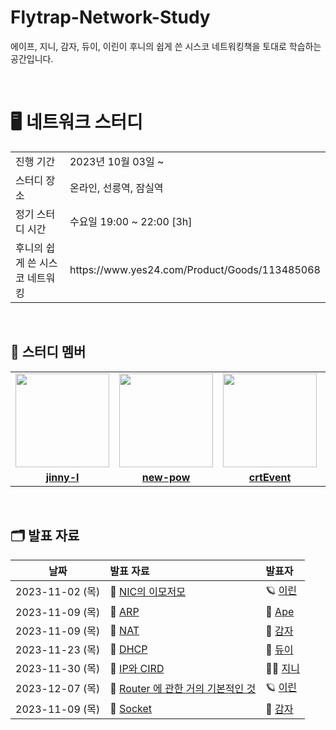 # Flytrap-Network-Study
에이프, 지니, 감자, 듀이, 이린이  후니의 쉽게 쓴 시스코 네트워킹책을 토대로 학습하는 공간입니다.

<br/>

# 🖥 네트워크 스터디

<table>
  <tr>
    <td>진행 기간</td>
    <td>2023년 10월 03일 ~ </td>
  </tr>
  <tr>
    <td>스터디 장소</td>
    <td>온라인, 선릉역, 잠실역</td>
  </tr>
  <tr>
    <td>정기 스터디 시간</td>
    <td>수요일 19:00 ~ 22:00 [3h]
  </tr>
  <tr>
    <td>후니의 쉽게 쓴 시스코 네트워킹</td>
    <td>https://www.yes24.com/Product/Goods/113485068</td>
  </tr>
</table>

<br/>

## 🤖 스터디 멤버
<table>
 <tr>
    <td align="center"><a href="https://github.com/jinny-l"><img src="https://avatars.githubusercontent.com/jinny-l" width="150px;" alt=""></td>
    <td align="center"><a href="https://github.com/new-pow"><img src="https://avatars.githubusercontent.com/new-pow" width="150px;" alt=""></td>
    <td align="center"><a href="https://github.com/crtEvent"><img src="https://avatars.githubusercontent.com/crtEvent" width="150px;" alt=""></td>
    <td align="center"><a href="https://github.com/leegyeongwhan"><img src="https://avatars.githubusercontent.com/leegyeongwhan" width="150px;" alt=""></td>
    <td align="center"><a href="https://github.com/jaea-kim"><img src="https://avatars.githubusercontent.com/jaea-kim" width="130px;" alt=""></a></td>
  </tr>
  <tr>
    <td align="center"><a href="https://github.com/jinny-l"><b>jinny-l</b></td>
    <td align="center"><a href="https://github.com/new-pow"><b>new-pow</b></td>
    <td align="center"><a href="https://github.com/crtEvent"><b>crtEvent</b></td>
    <td align="center"><a href="https://github.com/leegyeongwhan"><b>leegyeongwhan</b></td>
     <td align="center"><a href="https://github.com/jaea-kim"><b>jaea-kim</b></td>
  </tr>
</table>

<br/>


## 🗂️ 발표 자료
| 날짜 | 발표 자료 | 발표자 |
| :---: | :--- | :--- |
| 2023-11-02 (목) | 📝 [NIC의 이모저모](https://github.com/CodeSquad-2023-BE-Study/Flytrap-Network-Study/blob/main/week3/Network_Interface_card.md) | 🪐 [이린](https://github.com/new-pow) |
| 2023-11-09 (목) | 📝 [ARP](https://docs.google.com/presentation/d/1zRUVYFgvguWa0SgprAyUiW8wElQO67gvLoZN4jhQrh0/edit#slide=id.g2a6bf12dd66_1_58) | 🙈 [Ape](https://github.com/crtEvent) |
| 2023-11-09 (목) | 📝 [NAT](https://github.com/CodeSquad-2023-BE-Study/Flytrap-Network-Study/blob/main/week5/NAT(Network%20Address%20Translation).md) | 🥔 [감자](https://github.com/leegyeongwhan) |
| 2023-11-23 (목) | 📝 [DHCP](https://github.com/CodeSquad-2023-BE-Study/Flytrap-Network-Study/blob/main/week6/DHCP.md) | 🐣 [듀이](https://github.com/jaea-kim) |
| 2023-11-30 (목) | 📝 [IP와 CIRD](https://github.com/CodeSquad-2023-BE-Study/Flytrap-Network-Study/blob/main/IP%26CIDR.md) | 🧞‍♂️ [지니](https://github.com/jinny-l)  |
| 2023-12-07 (목) | 📝 [Router 에 관한 거의 기본적인 것](https://github.com/CodeSquad-2023-BE-Study/Flytrap-Network-Study/blob/main/week7/router.md) | 🪐 [이린](https://github.com/new-pow) |
| 2023-11-09 (목) | 📝 [Socket](https://github.com/CodeSquad-2023-BE-Study/Flytrap-Network-Study/blob/main/week7/Socket.md) | 🥔 [감자](https://github.com/leegyeongwhan) |



